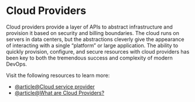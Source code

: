 # Cloud Providers

Cloud providers provide a layer of APIs to abstract infrastructure and provision it based on security and billing boundaries. The cloud runs on servers in data centers, but the abstractions cleverly give the appearance of interacting with a single “platform” or large application. The ability to quickly provision, configure, and secure resources with cloud providers has been key to both the tremendous success and complexity of modern DevOps.

Visit the following resources to learn more:

- [@article@Cloud service provider](https://www.techtarget.com/searchitchannel/definition/cloud-service-provider-cloud-provider)
- [@article@What are Cloud Providers?](https://www.redhat.com/en/topics/cloud-computing/what-are-cloud-providers)

